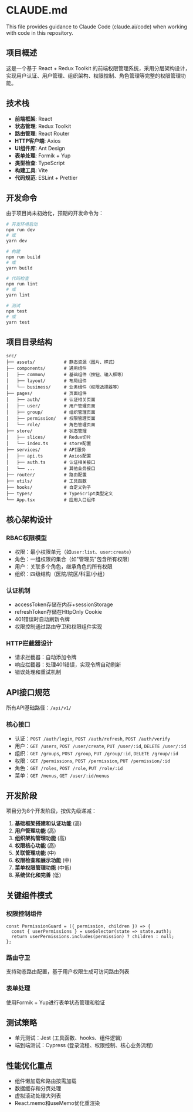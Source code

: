 # CLAUDE.md

This file provides guidance to Claude Code (claude.ai/code) when working with code in this repository.

## 项目概述

这是一个基于 React + Redux Toolkit 的前端权限管理系统，采用分层架构设计，实现用户认证、用户管理、组织架构、权限控制、角色管理等完整的权限管理功能。

## 技术栈

- **前端框架**: React
- **状态管理**: Redux Toolkit
- **路由管理**: React Router  
- **HTTP客户端**: Axios
- **UI组件库**: Ant Design
- **表单处理**: Formik + Yup
- **类型检查**: TypeScript
- **构建工具**: Vite
- **代码规范**: ESLint + Prettier

## 开发命令

由于项目尚未初始化，预期的开发命令为：

```bash
# 开发环境启动
npm run dev
# 或 
yarn dev

# 构建
npm run build
# 或
yarn build

# 代码检查
npm run lint
# 或
yarn lint

# 测试
npm test
# 或
yarn test
```

## 项目目录结构

```
src/
├── assets/           # 静态资源（图片、样式）
├── components/       # 通用组件
│   ├── common/       # 基础组件（按钮、输入框等）
│   ├── layout/       # 布局组件
│   └── business/     # 业务组件（权限选择器等）
├── pages/            # 页面组件
│   ├── auth/         # 认证相关页面
│   ├── user/         # 用户管理页面
│   ├── group/        # 组织管理页面
│   ├── permission/   # 权限管理页面
│   └── role/         # 角色管理页面
├── store/            # 状态管理
│   ├── slices/       # Redux切片
│   └── index.ts      # store配置
├── services/         # API服务
│   ├── api.ts        # Axios配置
│   ├── auth.ts       # 认证相关接口
│   └── ...           # 其他业务接口
├── router/           # 路由配置
├── utils/            # 工具函数
├── hooks/            # 自定义钩子
├── types/            # TypeScript类型定义
└── App.tsx           # 应用入口组件
```

## 核心架构设计

### RBAC权限模型
- 权限：最小权限单元（如`user:list`、`user:create`）
- 角色：一组权限的集合（如"管理员"包含所有权限）
- 用户：关联多个角色，继承角色的所有权限
- 组织：四级结构（医院/院区/科室/小组）

### 认证机制
- accessToken存储在内存+sessionStorage
- refreshToken存储在HttpOnly Cookie
- 401错误时自动刷新令牌
- 权限控制通过路由守卫和权限组件实现

### HTTP拦截器设计
- 请求拦截器：自动添加令牌
- 响应拦截器：处理401错误，实现令牌自动刷新
- 错误处理和重试机制

## API接口规范

所有API基础路径：`/api/v1/`

### 核心接口
- 认证：`POST /auth/login`, `POST /auth/refresh`, `POST /auth/verify`
- 用户：`GET /users`, `POST /user/create`, `PUT /user/:id`, `DELETE /user/:id`
- 组织：`GET /groups`, `POST /group`, `PUT /group/:id`, `DELETE /group/:id`
- 权限：`GET /permissions`, `POST /permission`, `PUT /permission/:id`
- 角色：`GET /roles`, `POST /role`, `PUT /role/:id`
- 菜单：`GET /menus`, `GET /user/:id/menus`

## 开发阶段

项目分为8个开发阶段，按优先级递减：
1. **基础框架搭建和认证功能** (高)
2. **用户管理功能** (高)
3. **组织架构管理功能** (高) 
4. **权限核心功能** (高)
5. **关联管理功能** (中)
6. **权限检查和展示功能** (中)
7. **菜单权限管理功能** (中低)
8. **系统优化和完善** (低)

## 关键组件模式

### 权限控制组件
```tsx
const PermissionGuard = ({ permission, children }) => {
  const { userPermissions } = useSelector(state => state.auth);
  return userPermissions.includes(permission) ? children : null;
};
```

### 路由守卫
支持动态路由配置，基于用户权限生成可访问路由列表

### 表单处理
使用Formik + Yup进行表单状态管理和验证

## 测试策略

- 单元测试：Jest (工具函数、hooks、组件逻辑)
- 端到端测试：Cypress (登录流程、权限控制、核心业务流程)

## 性能优化重点

- 组件懒加载和路由按需加载
- 数据缓存和分页处理
- 虚拟滚动处理大列表
- React.memo和useMemo优化重渲染